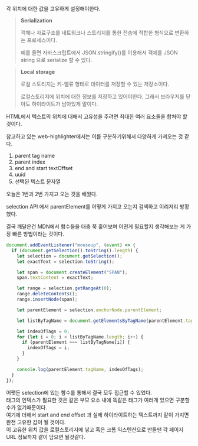 각 위치에 대한 값을 고유하게 설정해야한다.

> **Serialization**
>
> 객체나 자료구조를 네트워크나 스토리지를 통한 전송에 적합한 형식으로 변환하는 프로세스이다.
>
> 예를 들면 자바스크립트에서 JSON.stringify()를 이용해서 객체를 JSON string 으로 serialize 할 수 있다.

> **Local storage**
>
> 로컬 스토리지는 키-밸류 형태로 데이터를 저장할 수 있는 저장소이다.
>
> 로컬스토리지에 위치에 대한 정보를 저장하고 있어야한다. 그래서 브라우저를 닫아도 하이라이트가 남아있게 말이다.

HTML에서 텍스트의 위치에 대해서 고유성을 주려면 최대한 여러 요소들을 합쳐야 할것이다.

참고하고 있는 web-highlighter에서는 이를 구분하기위해서 다양하게 가져오는 것 같다.

1. parent tag name
2. parent index
3. end and start textOffset
4. uuid
5. 선택된 텍스트 문자열

오늘은 1번과 2번 가지고 오는 것을 배웠다.

selection API 에서 parentElement를 어떻게 가지고 오는지 검색하고 이리저리 방황했다.

결국 깨달은건 MDN에서 함수들을 대충 쭉 훑어보며 어떤게 필요할지 생각해보는 게 가장 빠른 방법이라는 것이다.

```js
document.addEventListener("mouseup", (event) => {
  if (document.getSelection().toString().length) {
    let selection = document.getSelection();
    let exactText = selection.toString();

    let span = document.createElement("SPAN");
    span.textContent = exactText;

    let range = selection.getRangeAt(0);
    range.deleteContents();
    range.insertNode(span);

    let parentElement = selection.anchorNode.parentElement;

    let listByTagName = document.getElementsByTagName(parentElement.tagName);

    let indexOfTags = 0;
    for (let i = 0; i < listByTagName.length; i++) {
      if (parentElement === listByTagName[i]) {
        indexOfTags = i;
      }
    }

    console.log(parentElement.tagName, indexOfTags);
  }
});
```

어쨋든 selection에 있는 함수를 통해서 결국 모두 접근할 수 있었다.  
태그의 인덱스가 필요한 것은 같은 부모 요소 내에 똑같은 태그가 여러개 있으면 구분할수가 없기때문이다.  
여기에 더해서 start and end offset 과 실제 하이라이트하는 텍스트까지 같이 가지면 완전 고유한 값이 될 것이다.  
이 고유한 위치 값을 로컬스토리지에 넣고 혹은 크롬 익스텐션으로 만들땐 각 페이지 URL 정보까지 같이 담으면 될것같다.
